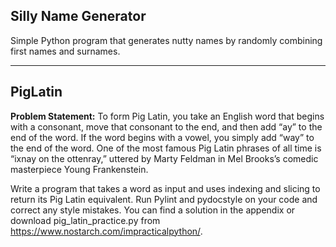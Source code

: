 ## Silly Name Generator

Simple Python program that generates nutty names by randomly combining first names and surnames.

---

## PigLatin

**Problem Statement:** To form Pig Latin, you take an English word that begins with a consonant, move that consonant to the end, and then add “ay” to the end of the word. If the word begins with a vowel, you simply add “way” to the end of the word. One of the most famous Pig Latin phrases of all time is “ixnay on the ottenray,” uttered by Marty Feldman in Mel Brooks’s comedic masterpiece Young Frankenstein.

Write a program that takes a word as input and uses indexing and slicing to return its Pig Latin equivalent. Run Pylint and pydocstyle on your code and correct any style mistakes. You can find a solution in the appendix or download pig_latin_practice.py from https://www.nostarch.com/impracticalpython/.

